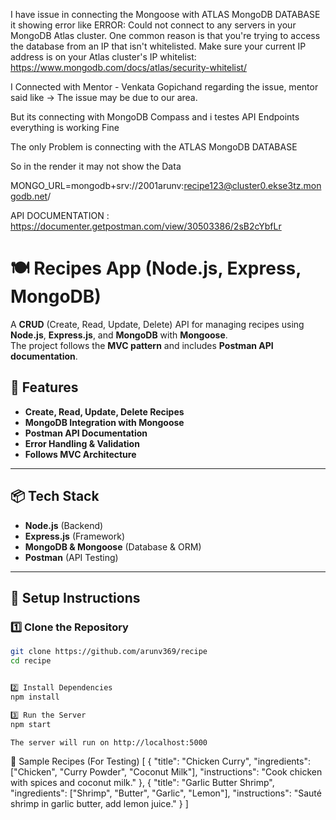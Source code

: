 I have issue in connecting the Mongoose with ATLAS MongoDB DATABASE it showing error like
ERROR:
Could not connect to any servers in your MongoDB Atlas cluster. One common reason is that you're trying to access the database from an IP that isn't whitelisted. Make sure your current IP address is on your Atlas cluster's IP whitelist: https://www.mongodb.com/docs/atlas/security-whitelist/

I Connected with Mentor - Venkata Gopichand regarding the issue, mentor said like
-> The issue may be due to our area.

But its connecting with MongoDB Compass and i testes API Endpoints everything is working Fine

The only Problem is connecting with the ATLAS MongoDB DATABASE

So in the render it may not show the Data

MONGO_URL=mongodb+srv://2001arunv:recipe123@cluster0.ekse3tz.mongodb.net/

API DOCUMENTATION : https://documenter.getpostman.com/view/30503386/2sB2cYbfLr

# 🍽️ Recipes App (Node.js, Express, MongoDB)

A **CRUD** (Create, Read, Update, Delete) API for managing recipes using **Node.js**, **Express.js**, and **MongoDB** with **Mongoose**.  
The project follows the **MVC pattern** and includes **Postman API documentation**.

## 🚀 Features

- **Create, Read, Update, Delete Recipes**
- **MongoDB Integration with Mongoose**
- **Postman API Documentation**
- **Error Handling & Validation**
- **Follows MVC Architecture**

---

## 📦 Tech Stack

- **Node.js** (Backend)
- **Express.js** (Framework)
- **MongoDB & Mongoose** (Database & ORM)
- **Postman** (API Testing)

---

## 📌 Setup Instructions

### **1️⃣ Clone the Repository**

```sh
git clone https://github.com/arunv369/recipe
cd recipe


2️⃣ Install Dependencies
npm install

3️⃣ Run the Server
npm start

The server will run on http://localhost:5000

```

📌 Sample Recipes (For Testing)
[
{
"title": "Chicken Curry",
"ingredients": ["Chicken", "Curry Powder", "Coconut Milk"],
"instructions": "Cook chicken with spices and coconut milk."
},
{
"title": "Garlic Butter Shrimp",
"ingredients": ["Shrimp", "Butter", "Garlic", "Lemon"],
"instructions": "Sauté shrimp in garlic butter, add lemon juice."
}
]
